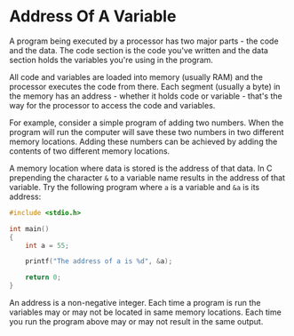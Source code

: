 # Address Of A Variable

A program being executed by a processor has two major parts - the code and the data. The code section is the code you've written and the data section holds the variables you're using in the program.

All code and variables are loaded into memory (usually RAM) and the processor executes the code from there. Each segment (usually a byte) in the memory has an address - whether it holds code or variable - that's the way for the processor to access the code and variables.

For example, consider a simple program of adding two numbers. When the program will run the computer will save these two numbers in two different memory locations. Adding these numbers can be achieved by adding the contents of two different memory locations.

A memory location where data is stored is the address of that data. In C prepending the character `&` to a variable name results in the address of that variable. Try the following program where `a` is a variable and `&a` is its address:

```C runnable
#include <stdio.h>

int main()
{
	int a = 55;

	printf("The address of a is %d", &a);

	return 0;
}
```

An address is a non-negative integer. Each time a program is run the variables may or may not be located in same memory locations. Each time you run the program above may or may not result in the same output.

